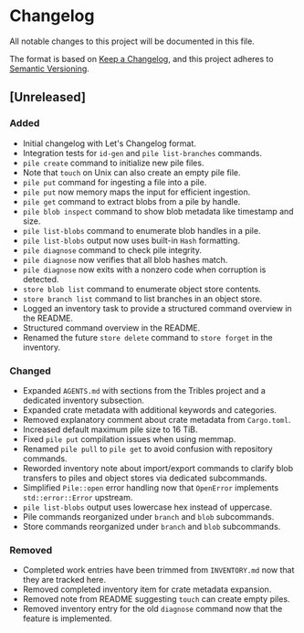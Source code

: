 # Changelog

All notable changes to this project will be documented in this file.

The format is based on [Keep a Changelog](https://keepachangelog.com/en/1.0.0/), and this project adheres to [Semantic Versioning](https://semver.org/spec/v2.0.0.html).

## [Unreleased]
### Added
- Initial changelog with Let's Changelog format.
- Integration tests for `id-gen` and `pile list-branches` commands.
- `pile create` command to initialize new pile files.
- Note that `touch` on Unix can also create an empty pile file.
- `pile put` command for ingesting a file into a pile.
- `pile put` now memory maps the input for efficient ingestion.
- `pile get` command to extract blobs from a pile by handle.
- `pile blob inspect` command to show blob metadata like timestamp and size.
- `pile list-blobs` command to enumerate blob handles in a pile.
- `pile list-blobs` output now uses built-in `Hash` formatting.
- `pile diagnose` command to check pile integrity.
- `pile diagnose` now verifies that all blob hashes match.
- `pile diagnose` now exits with a nonzero code when corruption is detected.
- `store blob list` command to enumerate object store contents.
- `store branch list` command to list branches in an object store.
- Logged an inventory task to provide a structured command overview in the README.
- Structured command overview in the README.
- Renamed the future `store delete` command to `store forget` in the inventory.
### Changed
- Expanded `AGENTS.md` with sections from the Tribles project and a dedicated
  inventory subsection.
- Expanded crate metadata with additional keywords and categories.
- Removed explanatory comment about crate metadata from `Cargo.toml`.
- Increased default maximum pile size to 16 TiB.
- Fixed `pile put` compilation issues when using memmap.
- Renamed `pile pull` to `pile get` to avoid confusion with repository commands.
- Reworded inventory note about import/export commands to clarify blob
  transfers to piles and object stores via dedicated subcommands.
- Simplified `Pile::open` error handling now that `OpenError` implements
  `std::error::Error` upstream.
- `pile list-blobs` output uses lowercase hex instead of uppercase.
- Pile commands reorganized under `branch` and `blob` subcommands.
- Store commands reorganized under `branch` and `blob` subcommands.
### Removed
- Completed work entries have been trimmed from `INVENTORY.md` now that they are
  tracked here.
- Removed completed inventory item for crate metadata expansion.
- Removed note from README suggesting `touch` can create empty piles.
- Removed inventory entry for the old `diagnose` command now that the feature is
  implemented.

